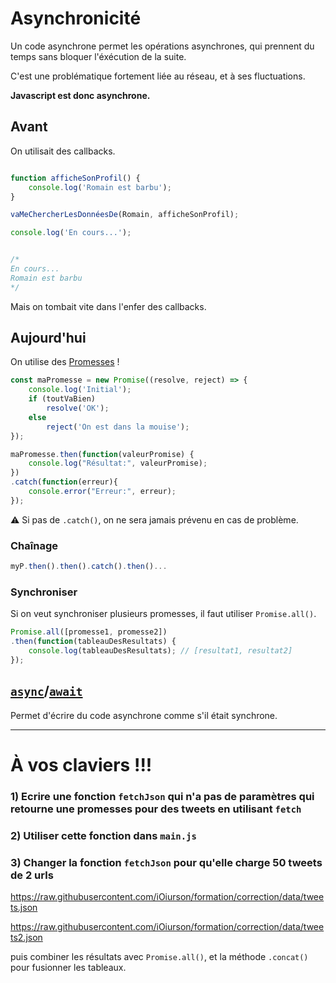 # Asynchronicité

Un code asynchrone permet les opérations asynchrones, qui prennent du temps sans bloquer l'éxécution de la suite.

C'est une problématique fortement liée au réseau, et à ses fluctuations.

**Javascript est donc asynchrone.**


## Avant

On utilisait des callbacks.

```js

function afficheSonProfil() {
    console.log('Romain est barbu');
}

vaMeChercherLesDonnéesDe(Romain, afficheSonProfil);

console.log('En cours...');


/*
En cours...
Romain est barbu
*/

```

Mais on tombait vite dans l'enfer des callbacks.


## Aujourd'hui

On utilise des [Promesses](https://developer.mozilla.org/fr/docs/Web/JavaScript/Guide/Utiliser_les_promesses) !

```js
const maPromesse = new Promise((resolve, reject) => {
    console.log('Initial');
    if (toutVaBien)
        resolve('OK');
    else
        reject('On est dans la mouise');
});

maPromesse.then(function(valeurPromise) {
    console.log("Résultat:", valeurPromise);
})
.catch(function(erreur){
    console.error("Erreur:", erreur);
});
```

⚠ Si pas de `.catch()`, on ne sera jamais prévenu en cas de problème.

### Chaînage

```js
myP.then().then().catch().then()...
```

### Synchroniser

Si on veut synchroniser plusieurs promesses, il faut utiliser `Promise.all()`.

```js
Promise.all([promesse1, promesse2])
.then(function(tableauDesResultats) {
    console.log(tableauDesResultats); // [resultat1, resultat2]
});
```

## [`async`](https://developer.mozilla.org/en-US/docs/Web/JavaScript/Reference/Statements/async_function)/[`await`](https://developer.mozilla.org/en-US/docs/Web/JavaScript/Reference/Operators/await)

Permet d'écrire du code asynchrone comme s'il était synchrone.

---

# À vos claviers !!!

### 1) Ecrire une fonction `fetchJson` qui n'a pas de paramètres qui retourne une promesses pour des tweets en utilisant `fetch`

### 2) Utiliser cette fonction dans `main.js`

### 3) Changer la fonction `fetchJson` pour qu'elle charge 50 tweets de 2 urls

https://raw.githubusercontent.com/iOiurson/formation/correction/data/tweets.json

https://raw.githubusercontent.com/iOiurson/formation/correction/data/tweets2.json

puis combiner les résultats avec `Promise.all()`, et la méthode `.concat()` pour fusionner
les tableaux.
